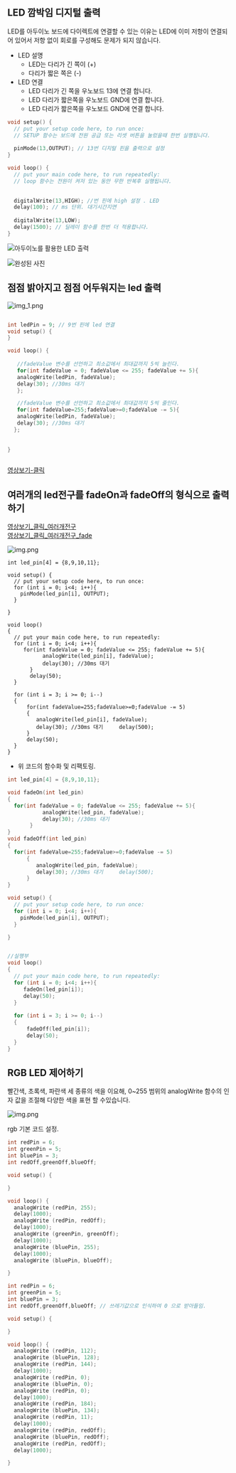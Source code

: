
## LED 깜박임 디지털 출력
LED를 아두이노 보드에 다이렉트에 연결할 수 있는 이유는 LED에 이미 저항이 연결되어 있어서 저항 없이 회로를 구성해도 문제가 되지 않습니다.
- LED 설명
    - LED는 다리가 긴 쪽이 (+)
    - 다리가 짧은 쪽은 (-)
- LED 연결
    - LED 다리가 긴 쪽을 우노보드 13에 연결 합니다.
    - LED 다리가 짧은쪽을 우노보드 GND에 연결 합니다.
    - LED 다리가 짧은쪽을 우노보드 GND에 연결 합니다.

```c
void setup() {
  // put your setup code here, to run once:
  // SETUP 함수는 보드에 전원 공급 또는 리셋 버튼을 눌렀을때 한번 실행됩니다.
  
  pinMode(13,OUTPUT); // 13번 디지털 핀을 출력으로 설정
}

void loop() {
  // put your main code here, to run repeatedly:
  // loop 함수는 전원이 켜저 있는 동안 무한 반복후 실행됩니다.

  
  digitalWrite(13,HIGH); //번 핀에 high 설정 . LED
  delay(100); // ms 단위. 대기시간지연  
  
  digitalWrite(13,LOW);
  delay(1500); // 딜레이 함수를 한번 더 적용합니다.  
}
```

![아두이노를 활용한 LED 출력](images/led_img_finished1.png)  

![완성된 사진](images/led_img_finished2.png)  



## 점점 밝아지고 점점 어두워지는 led 출력  

![img_1.png](images/fadeOn_img_1.png)  

```c

int ledPin = 9; // 9번 핀에 led 연결
void setup() {
}

void loop() {
  
   //fadeValue 변수를 선언하고 최소값에서 최대값까지 5씩 늘린다.
   for(int fadeValue = 0; fadeValue <= 255; fadeValue += 5){
   analogWrite(ledPin, fadeValue); 
   delay(30); //30ms 대기 
   };

   //fadeValue 변수를 선언하고 최소값에서 최대값까지 5씩 줄인다.
   for(int fadeValue=255;fadeValue>=0;fadeValue -= 5){
   analogWrite(ledPin, fadeValue);    
   delay(30); //30ms 대기 
  };
  
 
}



```


[영상보기-클릭](https://youtube.com/shorts/H3ccrY8EObs?feature=share)

## 여러개의 led전구를 fadeOn과 fadeOff의 형식으로 출력하기

[영상보기_클릭_여러개전구](https://youtu.be/Gt8zVnluAA8)  
[영상보기_클릭_여러개전구_fade](https://youtu.be/pSKfEgj29qc)


![img.png](images/fadeOn_multi_Led_img.png)  

```
int led_pin[4] = {8,9,10,11};

void setup() {
  // put your setup code here, to run once:
  for (int i = 0; i<4; i++){
    pinMode(led_pin[i], OUTPUT);
  }

}

void loop() 
{
  // put your main code here, to run repeatedly:
  for (int i = 0; i<4; i++){
     for(int fadeValue = 0; fadeValue <= 255; fadeValue += 5){
           analogWrite(led_pin[i], fadeValue); 
           delay(30); //30ms 대기 
       }
       delay(50);
  }      
  
  for (int i = 3; i >= 0; i--)
  {
      for(int fadeValue=255;fadeValue>=0;fadeValue -= 5)
      {
         analogWrite(led_pin[i], fadeValue);    
         delay(30); //30ms 대기     delay(500);
      }    
      delay(50);
  }
}
```

- 위 코드의 함수화 및 리팩토링.
```c
int led_pin[4] = {8,9,10,11};

void fadeOn(int led_pin)
{
  for(int fadeValue = 0; fadeValue <= 255; fadeValue += 5){
           analogWrite(led_pin, fadeValue); 
           delay(30); //30ms 대기 
       }
}
void fadeOff(int led_pin)
{
  for(int fadeValue=255;fadeValue>=0;fadeValue -= 5)
      {
         analogWrite(led_pin, fadeValue);    
         delay(30); //30ms 대기     delay(500);
      }
}

void setup() {
  // put your setup code here, to run once:
  for (int i = 0; i<4; i++){
    pinMode(led_pin[i], OUTPUT);
  }

}


//실행부
void loop() 
{
  // put your main code here, to run repeatedly:
  for (int i = 0; i<4; i++){
     fadeOn(led_pin[i]);
     delay(50);
  }      
  
  for (int i = 3; i >= 0; i--)
  {
      fadeOff(led_pin[i]);
      delay(50);
  }
}
```
## RGB LED 제어하기
빨간색, 초록색, 파란색 세 종류의 색을 이요해, 0~255 범위의 analogWrite 함수의 인자 값을 조절해 다양한 색을 표현 할 수있습니다.

![img.png](img.png)

rgb 기본 코드 설정.

```c++
int redPin = 6;
int greenPin = 5;
int bluePin = 3;
int redOff,greenOff,blueOff;

void setup() {

}

void loop() {
  analogWrite (redPin, 255);
  delay(1000);
  analogWrite (redPin, redOff);
  delay(1000);
  analogWrite (greenPin, greenOff);
  delay(1000);
  analogWrite (bluePin, 255);
  delay(1000);
  analogWrite (bluePin, blueOff);  

}

```

```C++
int redPin = 6;
int greenPin = 5;
int bluePin = 3;
int redOff,greenOff,blueOff; // 쓰레기값으로 인식하여 0 으로 받아들임.

void setup() {

}

void loop() {
  analogWrite (redPin, 112);  
  analogWrite (bluePin, 128);
  analogWrite (redPin, 144);
  delay(1000);   
  analogWrite (redPin, 0);  
  analogWrite (bluePin, 0);
  analogWrite (redPin, 0);  
  delay(1000);  
  analogWrite (redPin, 184);  
  analogWrite (bluePin, 134);
  analogWrite (redPin, 11);
  delay(1000);   
  analogWrite (redPin, redOff);  
  analogWrite (bluePin, redOff);
  analogWrite (redPin, redOff);  
  delay(1000);

}
```